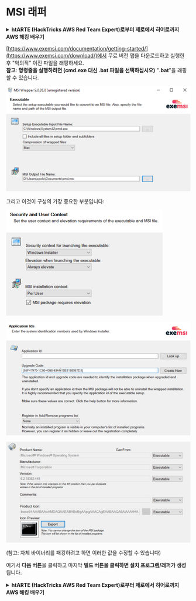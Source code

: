 # MSI 래퍼

<details>

<summary><strong>htARTE (HackTricks AWS Red Team Expert)로부터 제로에서 히어로까지 AWS 해킹 배우기</strong></summary>

* **사이버 보안 회사**에서 일하시나요? **회사가 HackTricks에 광고되길 원하시나요**? 또는 **PEASS의 최신 버전에 액세스하거나 HackTricks를 PDF로 다운로드**하고 싶으신가요? [**구독 요금제**](https://github.com/sponsors/carlospolop)를 확인해보세요!
* [**The PEASS Family**](https://opensea.io/collection/the-peass-family)를 발견해보세요, 저희의 독점 [**NFTs 컬렉션**](https://opensea.io/collection/the-peass-family)
* [**공식 PEASS & HackTricks 스왜그**](https://peass.creator-spring.com)를 얻으세요
* [**💬**](https://emojipedia.org/speech-balloon/) [**Discord 그룹**](https://discord.gg/hRep4RUj7f) 또는 [**텔레그램 그룹**](https://t.me/peass)에 **가입**하거나 **트위터**에서 저를 팔로우하세요 🐦[**@carlospolopm**](https://twitter.com/hacktricks\_live)**.**
* **해킹 트릭을 공유하고 싶으시다면 PR을** [**hacktricks repo**](https://github.com/carlospolop/hacktricks) **및** [**hacktricks-cloud repo**](https://github.com/carlospolop/hacktricks-cloud) **에 제출하세요.**

</details>

[https://www.exemsi.com/documentation/getting-started/](https://www.exemsi.com/download/)에서 무료 버전 앱을 다운로드하고 실행한 후 "악의적" 이진 파일을 래핑하세요.\
**참고**: **명령줄을 실행하려면 (cmd.exe 대신 .bat 파일을 선택하십시오)** "**.bat**"을 래핑할 수 있습니다.

![](<../../.gitbook/assets/image (417).png>)

그리고 이것이 구성의 가장 중요한 부분입니다:

![](<../../.gitbook/assets/image (312).png>)

![](<../../.gitbook/assets/image (346).png>)

![](<../../.gitbook/assets/image (1072).png>)

(참고: 자체 바이너리를 패킹하려고 하면 이러한 값을 수정할 수 있습니다)

여기서 **다음 버튼**을 클릭하고 마지막 **빌드 버튼을 클릭하면 설치 프로그램/래퍼가 생성**됩니다.

<details>

<summary><strong>htARTE (HackTricks AWS Red Team Expert)로부터 제로에서 히어로까지 AWS 해킹 배우기</strong></summary>

* **사이버 보안 회사**에서 일하시나요? **회사가 HackTricks에 광고되길 원하시나요**? 또는 **PEASS의 최신 버전에 액세스하거나 HackTricks를 PDF로 다운로드**하고 싶으신가요? [**구독 요금제**](https://github.com/sponsors/carlospolop)를 확인해보세요!
* [**The PEASS Family**](https://opensea.io/collection/the-peass-family)를 발견해보세요, 저희의 독점 [**NFTs 컬렉션**](https://opensea.io/collection/the-peass-family)
* [**공식 PEASS & HackTricks 스왜그**](https://peass.creator-spring.com)를 얻으세요
* [**💬**](https://emojipedia.org/speech-balloon/) [**Discord 그룹**](https://discord.gg/hRep4RUj7f) 또는 [**텔레그램 그룹**](https://t.me/peass)에 **가입**하거나 **트위터**에서 저를 팔로우하세요 🐦[**@carlospolopm**](https://twitter.com/hacktricks\_live)**.**
* **해킹 트릭을 공유하고 싶으시다면 PR을** [**hacktricks repo**](https://github.com/carlospolop/hacktricks) **및** [**hacktricks-cloud repo**](https://github.com/carlospolop/hacktricks-cloud) **에 제출하세요.**

</details>
